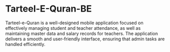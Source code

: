 # Tarteel-E-Quran-BE
Tarteel-e-Quran is a well-designed mobile application focused on effectively managing student and teacher attendance, as well as maintaining master data and salary records for teachers. The application delivers a smooth and user-friendly interface, ensuring that admin tasks are handled efficiently. 
